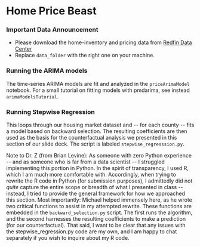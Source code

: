 # Home Price Beast
### Important Data Announcement
 - Please download the home-inventory and pricing data from [Redfin Data Center](https://redfin-public-data.s3-us-west-2.amazonaws.com/redfin_covid19/weekly_housing_market_data_most_recent.tsv)
 - Replace ```data_folder``` with the right one on your machine.
 
 ### Running the ARIMA models
The time-series ARIMA models are fit and analyzed in the ``priceArimaModel`` notebook. For a small tutorial on fitting models with pmdarima, see instead ``arimaModelsTutorial``.

### Running Stepwise Regression
This loops through our housing market dataset and -- for each county -- fits a model based on backward selection.  The resulting coefficients are then used as the basis for the counterfactual analysis we presented in this section of our slide deck.  The script is labeled ``stepwise_regresssion.py``.

Note to Dr. Z (from Brian Levine): As someone with zero Python experience -- and as someone who is far from a data scientist -- I struggled implementing this portion in Python.  In the spirit of transparency, I used R, which I am much more comfortable with.  Accordingly, when trying to rewrite the R code in Python (for submission purposes), I admittedly did not *quite* capture the entire scope or breadth of what I presented in class -- instead, I tried to provide the general framework for how we approached this section.  Most importantly: Michael helped immensely here, as he wrote two critical functions to assist in my attempted rewrite.  These functions are embedded in the ``backward_selection.py`` script.  The first runs the algorithm, and the second harnesses the resulting coefficients to make a prediction (for our counterfactual).  That said, I want to be clear that any issues with the stepwise_regression.py code are my own, and I am happy to chat separately if you wish to inquire about my R code.
